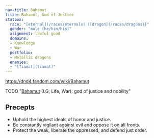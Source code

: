 ```yaml
---
nav-title: Bahamut
title: Bahamut, God of Justice
statbox:
  race: "[eternal](/races/eternals) ([dragon](/races/dragons))"
  gender: "male (he/him/his)"
  alignment: lawful good
  domains:
  - Knowledge
  - War
  portfolio:
  - Metallic dragons
  enemies:
  - "[Tiamat](tiamat)"
---
```


https://dnd4.fandom.com/wiki/Bahamut

TODO
"[Bahamut](https://en.wikipedia.org/wiki/Bahamut_(Dungeons_%26_Dragons)) (LG; Life, War): god of justice and nobility"

## Precepts

* Uphold the highest ideals of honor and justice.
* Be constantly vigilant against evil and oppose it on all fronts.
* Protect the weak, liberate the oppressed, and defend just order.

